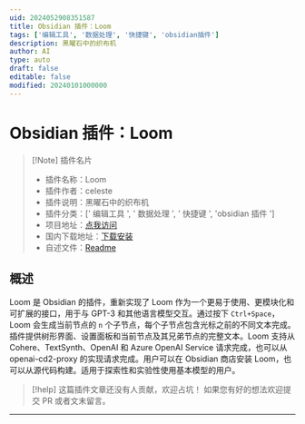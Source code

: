 ```yaml
---
uid: 2024052908351587
title: Obsidian 插件：Loom
tags: ['编辑工具', '数据处理', '快捷键', 'obsidian插件']
description: 黑曜石中的织布机
author: AI
type: auto
draft: false
editable: false
modified: 20240101000000
---
```


# Obsidian 插件：Loom

> [!Note] 插件名片
> - 插件名称：Loom
> - 插件作者：celeste
> - 插件说明：黑曜石中的织布机
> - 插件分类：[' 编辑工具 ', ' 数据处理 ', ' 快捷键 ', 'obsidian 插件 ']
> - 项目地址：[点我访问](https://github.com/cosmicoptima/loom)
> - 国内下载地址：[下载安装](https://pkmer.cn/products/plugin/pluginMarket/?loom)
> - 自述文件：[Readme](https://ghproxy.net/https://raw.githubusercontent.com/cosmicoptima/loom/master/README.md)

## 概述

Loom 是 Obsidian 的插件，重新实现了 Loom 作为一个更易于使用、更模块化和可扩展的接口，用于与 GPT-3 和其他语言模型交互。通过按下 `Ctrl+Space`，Loom 会生成当前节点的 `n` 个子节点，每个子节点包含光标之前的不同文本完成。插件提供树形界面、设置面板和当前节点及其兄弟节点的完整文本。Loom 支持从 Cohere、TextSynth、OpenAI 和 Azure OpenAI Service 请求完成，也可以从 openai-cd2-proxy 的实现请求完成。用户可以在 Obsidian 商店安装 Loom，也可以从源代码构建。适用于探索性和实验性使用基本模型的用户。

> [!help]
> 这篇插件文章还没有人贡献，欢迎占坑！
> 如果您有好的想法欢迎提交 PR 或者文末留言。

---



